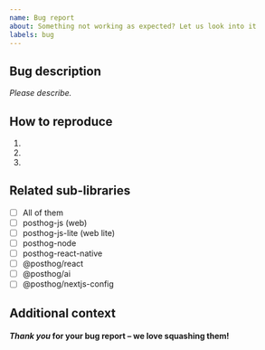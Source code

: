 ```yaml
---
name: Bug report
about: Something not working as expected? Let us look into it
labels: bug
---
```


## Bug description

_Please describe._

## How to reproduce

1.
2.
3.

## Related sub-libraries

- [ ] All of them
- [ ] posthog-js (web)
- [ ] posthog-js-lite (web lite)
- [ ] posthog-node
- [ ] posthog-react-native
- [ ] @posthog/react
- [ ] @posthog/ai
- [ ] @posthog/nextjs-config

## Additional context

#### _Thank you_ for your bug report – we love squashing them!
